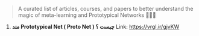 > A curated list of articles, courses, and papers to better understand the magic of meta-learning and Prototypical Networks 🧙‍♂️✨

1. **متد Prototypical Net ( Proto Net ) چیست ؟**
Link: https://vrgl.ir/gjvKW